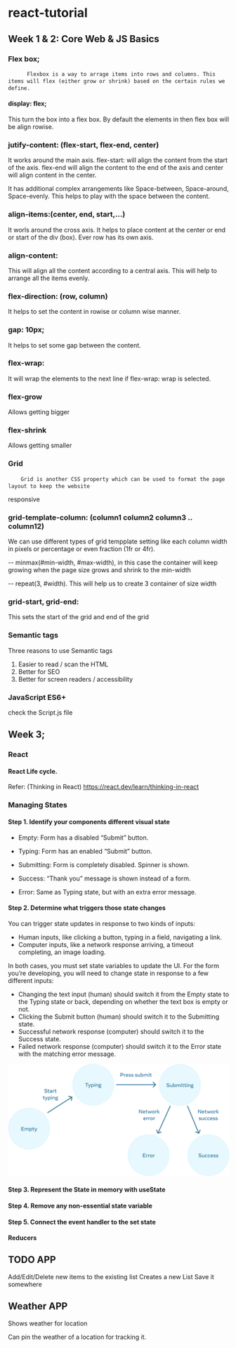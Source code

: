 # react-tutorial

## Week 1 & 2: Core Web & JS Basics 

### Flex box;

          Flexbox is a way to arrage items into rows and columns. This items will flex (either grow or shrink) based on the certain rules we define. 


#### display: flex;

This turn the box into a flex box. By default the elements in then flex box will be align rowise. 

### jutify-content: (flex-start, flex-end, center)

It works around the main axis. flex-start: will align the content from the start of the axis. flex-end will align the content to the end of the axis and center will align content in the center. 

It has additional complex arrangements like Space-between, Space-around, Space-evenly. This helps to play with the space between the content.

### align-items:(center, end, start,...)

It worls around the cross axis. It helps to place content at the center or end or start of the div (box). Ever row has its own axis. 

### align-content:

This will align all the content according to a central axis. This will help to arrange all the items evenly. 

### flex-direction: (row, column)

It helps to set the content in rowise or column wise manner. 

### gap: 10px; 

It helps to set some gap between the content. 

### flex-wrap: 

It will wrap the elements to the next line if flex-wrap: wrap is selected. 

### flex-grow

Allows getting bigger

### flex-shrink 

Allows getting smaller

### Grid 

        Grid is another CSS property which can be used to format the page layout to keep the website
responsive

### grid-template-column: (column1 column2 column3 .. column12)

We can use different types of grid tempplate setting like each column width in pixels or percentage or even fraction (1fr or 4fr). 

-- minmax(#min-width, #max-width), in this case the container will keep growing when the page size grows and shrink to the min-width

-- repeat(3, #width). This will help us to create 3 container of size width

### grid-start, grid-end:

This sets the start of the grid and end of the grid

### Semantic tags

Three reasons to use Semantic tags

1. Easier to read / scan the HTML
2. Better for SEO
3. Better for screen readers / accessibility

### JavaScript ES6+

check the Script.js file 


## Week 3;

### React

#### React Life cycle.

Refer: (Thinking in React) https://react.dev/learn/thinking-in-react

### Managing States 

#### Step 1. Identify your components different visual state

- Empty: Form has a disabled “Submit” button.

- Typing: Form has an enabled “Submit” button.

- Submitting: Form is completely disabled. Spinner is shown.

- Success: “Thank you” message is shown instead of a form.

- Error: Same as Typing state, but with an extra error message.

#### Step 2. Determine what triggers those state changes

You can trigger state updates in response to two kinds of inputs:

- Human inputs, like clicking a button, typing in a field, navigating a link.
- Computer inputs, like a network response arriving, a timeout completing, an image loading.

In both cases, you must set state variables to update the UI. For the form you’re developing, you will need to change state in response to a few different inputs:

- Changing the text input (human) should switch it from the Empty state to the Typing state or back, depending on whether the text box is empty or not.
- Clicking the Submit button (human) should switch it to the Submitting state.
- Successful network response (computer) should switch it to the Success state.
- Failed network response (computer) should switch it to the Error state with the matching error message.

![Alt text](image.png)

#### Step 3. Represent the State in memory with useState

#### Step 4. Remove any non-essential state variable

#### Step 5. Connect the event handler to the set state


#### Reducers



## TODO APP

Add/Edit/Delete new items to the existing list
Creates a new List
Save it somewhere

## Weather APP

Shows weather for location 

Can pin the weather of a location for tracking it.

### 






















